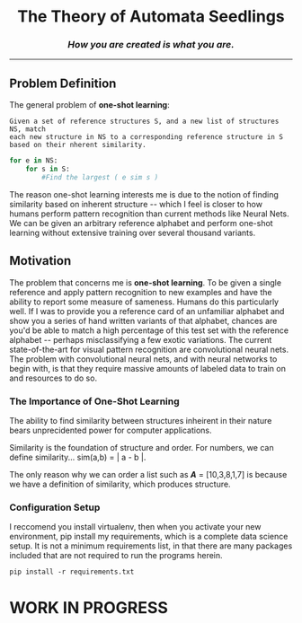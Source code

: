 <center>
    <h1>The Theory of Automata Seedlings</h1>
    <h3><i>How you are created is what you are.</i></h3>
</center>
<hr/>
<h2>Problem Definition</h2>
<p>
The general problem of <b>one-shot learning</b>:

```code
Given a set of reference structures S, and a new list of structures NS, match
each new structure in NS to a corresponding reference structure in S based on their nherent similarity.
```

```python
for e in NS:
    for s in S:
        #Find the largest ( e sim s )
```

The reason one-shot learning interests me is due to the notion of finding similarity based on inherent structure --
which I feel is closer to how humans perform pattern recognition than current methods like Neural Nets. We can be given
an arbitrary reference alphabet and perform one-shot learning without extensive training over several thousand variants.

</p>


<h2>Motivation</h2>
<p>
The problem that concerns me is <b>one-shot learning</b>.
To be given a single reference and apply pattern recognition to new examples and have the ability to report some measure
of sameness. Humans do this particularly well. If I was to provide you a reference card of an unfamiliar alphabet and
show you a series of hand written variants of that alphabet, chances are you'd be able to match a high percentage of
this test set with the reference alphabet -- perhaps misclassifying a few exotic variations. The current state-of-the-art
for visual pattern recognition are convolutional neural nets. The problem with convolutional neural nets, and with
neural networks to begin with, is that they require massive amounts of labeled data to train on and resources to do so.

</p>

<h3>The Importance of One-Shot Learning</h3>
<p>
The ability to find similarity between structures inheirent in their nature bears unprecidented power for computer applications.



Similarity is the foundation of structure and order. For numbers, we can define similarity... sim(a,b) = | a - b |.

The only reason why we can order a list such as <b><i>A</i></b> = [10,3,8,1,7] is because we have a definition of similarity,
which produces structure.
</p>

<h3>Configuration Setup</h3>
<p>I reccomend you install virtualenv, then when you activate your new environment, pip install my requirements, which is a complete data science setup. It is not a minimum requirements list, in that there are many packages included that are not required to run the programs herein.</p>
<code>pip install -r requirements.txt</code>

<h1>WORK IN PROGRESS</h1>